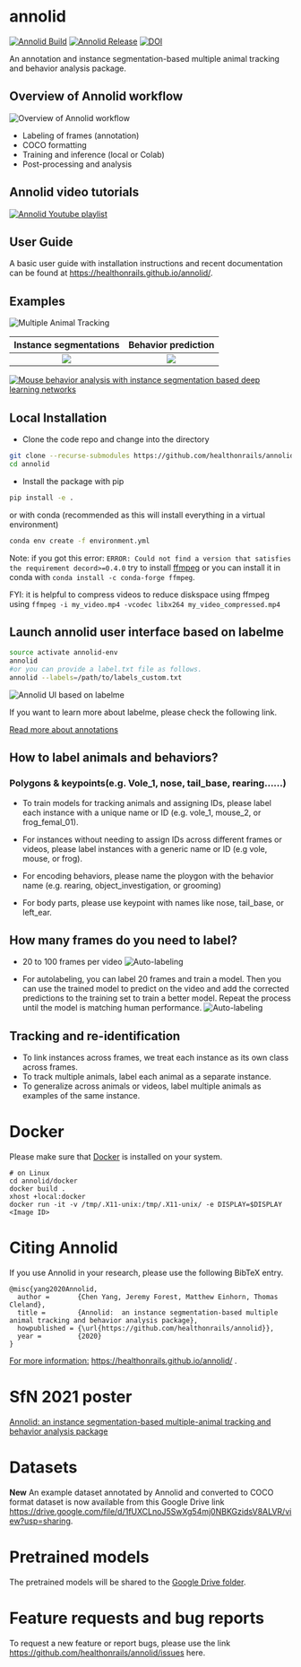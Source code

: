 # annolid

[![Annolid Build](https://github.com/healthonrails/annolid/workflows/Annolid%20CI/badge.svg)](https://github.com/healthonrails/annolid/actions)
[![Annolid Release](https://github.com/healthonrails/annolid/workflows/Upload%20Python%20Package/badge.svg)](https://github.com/healthonrails/annolid/actions)
[![DOI](https://zenodo.org/badge/290017987.svg)](https://zenodo.org/badge/latestdoi/290017987)


An annotation and instance segmentation-based multiple animal tracking and behavior analysis package.

## Overview of Annolid workflow

![Overview of Annolid workflow](docs/imgs/annolid_workflow.png)

* Labeling of frames (annotation)
* COCO formatting
* Training and inference (local or Colab)
* Post-processing and analysis

## Annolid video tutorials

[![Annolid Youtube playlist](https://i9.ytimg.com/vi/pb8X4bqLRZ0/mq2.jpg?sqp=CKzjp4sG&rs=AOn4CLDiKkwHnt7dBr1GBVrNZJQXd0wbJw)](https://www.youtube.com/embed/videoseries?list=PLYp4D9Y-8_dRXPOtfGu48W5ENtfKn-Owc "Annolid Youtube playlist")

## User Guide

A basic user guide with installation instructions and recent documentation can be found at [](https://healthonrails.github.io/annolid/) https://healthonrails.github.io/annolid/.

## Examples
![Multiple Animal Tracking](docs/imgs/mutiple_animal_tracking.png)

Instance segmentations             |  Behavior prediction
:-------------------------:|:-------------------------:
![](docs/imgs/example_segmentation.png) | ![](docs/imgs/example_vis.png)

[![Mouse behavior analysis with instance segmentation based deep learning networks](http://img.youtube.com/vi/op3A4_LuVj8/0.jpg)](http://www.youtube.com/watch?v=op3A4_LuVj8 "Mouse behavior analysis with instance segmentation based deep learning networks")

## Local Installation

* Clone the code repo and change into the directory
```bash
git clone --recurse-submodules https://github.com/healthonrails/annolid.git
cd annolid
```

* Install the package with pip
```bash
pip install -e .
```
or with conda (recommended as this will install everything in a virtual environment)
```bash
conda env create -f environment.yml
```


Note: if you got this error:
`ERROR: Could not find a version that satisfies the requirement decord>=0.4.0`
try to install [ffmpeg](https://ffmpeg.org/) or you can install it in conda with `conda install -c conda-forge ffmpeg`.

FYI: it is helpful to compress videos to reduce diskspace using ffmpeg using `ffmpeg -i my_video.mp4 -vcodec libx264 my_video_compressed.mp4`

## Launch annolid user interface based on labelme
```bash
source activate annolid-env
annolid
#or you can provide a label.txt file as follows.
annolid --labels=/path/to/labels_custom.txt

```
![Annolid UI based on labelme](docs/imgs/annolid_ui.png)

If you want to learn more about labelme, please check the following link.

[Read more about annotations](annolid/annotation/labelme.md)


## How to label animals and behaviors?
### Polygons & keypoints(e.g. Vole_1, nose, tail_base, rearing…...)

* To train models for tracking animals and assigning IDs, please
label each instance with a unique name or ID (e.g. vole_1, mouse_2, or frog_femal_01).

* For instances without needing to assign IDs across different frames or videos, please label instances with a generic name or ID (e.g vole, mouse, or frog).

* For encoding behaviors, please name the ploygon with the behavior name (e.g. rearing, object_investigation, or grooming)

* For body parts, please use keypoint with names like nose, tail_base, or left_ear.

## How many frames do you need to label?

* 20 to 100 frames per video
![Auto-labeling](docs/imgs/AP_across_labeled_frames.png)

* For autolabeling, you can label 20 frames and train a model. Then you can use the trained model to predict on the video and add the corrected predictions to the training set to train a better model. Repeat the process until the model is matching human performance.
  ![Auto-labeling](docs/imgs/human_in_the_loop.png)


## Tracking and re-identification

* To link instances across frames, we treat each instance as its own class across frames.
* To track multiple animals, label each animal as a separate instance.
* To generalize across animals or videos, label multiple animals as examples of the same instance.  

# Docker

Please make sure that [Docker](https://www.docker.com/) is installed on your system.
```
# on Linux
cd annolid/docker
docker build .
xhost +local:docker
docker run -it -v /tmp/.X11-unix:/tmp/.X11-unix/ -e DISPLAY=$DISPLAY  <Image ID>

```

# Citing Annolid
If you use Annolid in your research, please use the following BibTeX entry.
```
@misc{yang2020Annolid,
  author =       {Chen Yang, Jeremy Forest, Matthew Einhorn, Thomas Cleland},
  title =        {Annolid:  an instance segmentation-based multiple animal tracking and behavior analysis package},
  howpublished = {\url{https://github.com/healthonrails/annolid}},
  year =         {2020}
}
```
[For more information:](https://healthonrails.github.io/annolid/) https://healthonrails.github.io/annolid/
.

# SfN 2021 poster
[Annolid: an instance segmentation-based multiple-animal tracking
and behavior analysis package
](https://youtu.be/tVIE6vG9Gao)

# Datasets
**New** An example dataset annotated by Annolid and converted to COCO format dataset is now available from
this Google Drive link https://drive.google.com/file/d/1fUXCLnoJ5SwXg54mj0NBKGzidsV8ALVR/view?usp=sharing.

# Pretrained models
The pretrained models will be shared to the [Google Drive folder](https://drive.google.com/drive/folders/1t1eXxoSN2irKRBJ8I7i3LHkjdGev7whF?usp=sharing).

# Feature requests and bug reports

To request a new feature or report bugs, please use the link https://github.com/healthonrails/annolid/issues here.

